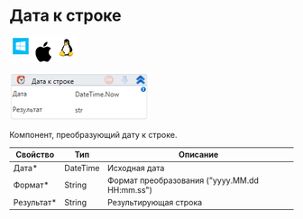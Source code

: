 # Дата к строке

![](<../../../../.gitbook/assets/image (100) (1) (1) (1) (1) (1) (1) (195).png>)

![](<../../../../.gitbook/assets/image (294).png>)

Компонент, преобразующий дату к строке.

| Свойство    | Тип      | Описание                                      |
| ----------- | -------- | --------------------------------------------- |
| Дата\*      | DateTime | Исходная дата                                 |
| Формат\*    | String   | Формат преобразования ("yyyy.MM.dd HH:mm.ss") |
| Результат\* | String   | Результирующая строка                         |
